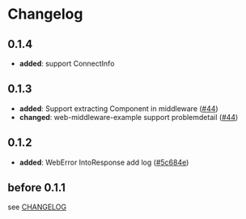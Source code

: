 # Changelog

## 0.1.4

- **added**: support ConnectInfo

## 0.1.3

- **added**: Support extracting Component in middleware ([#44])
- **changed**: web-middleware-example support problemdetail ([#44])

[#44]: https://github.com/spring-rs/spring-rs/pull/44

## 0.1.2

- **added**: WebError IntoResponse add log ([#5c684e])

[#5c684e]: https://github.com/spring-rs/spring-rs/commit/5c684e439f4a8877aebcbb091bdc404bdf982597

## before 0.1.1

see [CHANGELOG](../CHANGELOG.md)